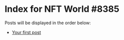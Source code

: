 # Index for NFT World #8385
Posts will be displayed in the order below:

- [Your first post](./001-first.md)


